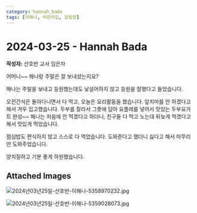 ```yaml
---
category: hannah_bada
tags: [이해나, 어린이집, 알림장]
---
```


# 2024-03-25 - Hannah Bada

**작성자:** 산호반 교사 임은자  

어머니~~ 해나랑 주말은 잘 보내셨는지요?

해나는 주말을 보내고 등원했는데도 낯설어하지 않고 등원을 잘했다고 들었습니다.

오전간식은 돌아다니면서 다 먹고, 오늘은 요리활동을 했습니다.  앞치마를 안 하겠다고 해서 겨우 입고했습니다.  두부를 잘라서 그릇에 담아 요플레를 넣어서 맛있는 두부요거트 완성~~ 해나는 처음에 안 먹겠다고 하더니, 친구들 다 먹고 노는데 뒤늦게 먹겠다고 해서 맛있게 먹었습니다.

점심밥도 편식하지 않고 스스로 다 먹었습니다. 도와준다고 했더니 싫다고 해서 마무리만 도와주었습니다.

양치질하고 기분 좋게 하원했습니다.

## Attached Images
![2024년03년25일-산호반-이해나-5358970232.jpg](d:\Users\hannah\Downloads\kids\photo\2024년03년25일-산호반-이해나-5358970232.jpg)

![2024년03년25일-산호반-이해나-5359028073.jpg](d:\Users\hannah\Downloads\kids\photo\2024년03년25일-산호반-이해나-5359028073.jpg)

